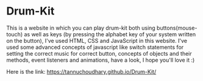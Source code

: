 # Drum-Kit
This is a website in which you can play drum-kit both using buttons(mouse-touch) as well as keys (by pressing the alphabet key of your system written on the button), I've used HTML, CSS  and JavaScript in this website. I've used some advanced concepts of javascript like switch statements for setting the correct music for correct button,  concepts of objects and their methods, event listeners and animations, have a look, I hope you'll love it   :)

Here is the link: https://tannuchoudhary.github.io/Drum-Kit/
